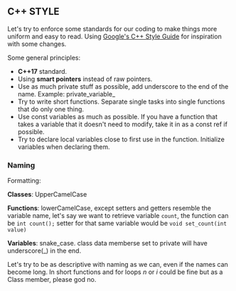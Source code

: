 
## C++ STYLE

Let's try to enforce some standards for our coding to make things more uniform and easy to read.
Using <a href="https://google.github.io/styleguide/cppguide.html" target="_blank">Google's C++ Style Guide</a> for inspiration with some changes.

Some general principles:
<ul>
  <li><b>C++17</b> standard.</li>
  <li>Using <b>smart pointers</b> instead of raw pointers.</li>
  <li>Use as much private stuff as possible, add underscore to the end of the name. Example: private_variable_</li>
  <li>Try to write short functions. Separate single tasks into single functions that do only one thing.</li>
  <li>Use const variables as much as possible. If you have a function that takes a variable that it doesn't need to modify, take it in as a const ref if possible.</li>
  <li>Try to declare local variables close to first use in the function. Initialize variables when declaring them.</li>
</ul>

### Naming

Formatting:

**Classes**: UpperCamelCase

**Functions**: lowerCamelCase, except setters and getters resemble the variable name, let's say we want to retrieve variable ```count```, the function can be ```int count();```
setter for that same variable would be ```void set_count(int value)```

**Variables**: snake_case. class data memberse set to private will have underscore(_) in the end.

Let's try to be as descriptive with naming as we can, even if the names can become long. In short functions and for loops _n_ or _i_ could be fine but as a Class member, please god no.

